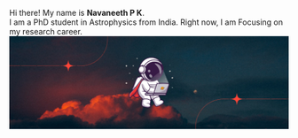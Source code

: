 Hi there! My name is <b>Navaneeth P K</b>.   
I am a PhD student in Astrophysics from India. Right now, I am Focusing on my research career.
![Bio Picture](https://github.com/navaneethnpk/navaneethnpk/blob/main/4934f78426bc7e11.png)
